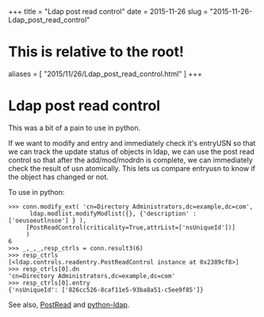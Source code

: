 +++
title = "Ldap post read control"
date = 2015-11-26
slug = "2015-11-26-Ldap_post_read_control"
# This is relative to the root!
aliases = [ "2015/11/26/Ldap_post_read_control.html" ]
+++
# Ldap post read control

This was a bit of a pain to use in python.

If we want to modify and entry and immediately check it\'s entryUSN so
that we can track the update status of objects in ldap, we can use the
post read control so that after the add/mod/modrdn is complete, we can
immediately check the result of usn atomically. This lets us compare
entryusn to know if the object has changed or not.

To use in python:

    >>> conn.modify_ext( 'cn=Directory Administrators,dc=example,dc=com',
          ldap.modlist.modifyModlist({}, {'description' : ['oeusoeutlnsoe'] } ),
         [PostReadControl(criticality=True,attrList=['nsUniqueId'])]  
         ) 
    6
    >>> _,_,_,resp_ctrls = conn.result3(6)
    >>> resp_ctrls
    [<ldap.controls.readentry.PostReadControl instance at 0x2389cf8>]
    >>> resp_ctrls[0].dn
    'cn=Directory Administrators,dc=example,dc=com'
    >>> resp_ctrls[0].entry
    {'nsUniqueId': ['826cc526-8caf11e5-93ba8a51-c5ee9f85']}

See also,
[PostRead](http://www.python-ldap.org/doc/html/ldap-controls.html) and
[python-ldap](http://www.python-ldap.org/doc/html/ldap.html).
